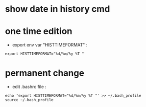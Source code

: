 # show date in history cmd 

# one time edition 

- export env var "HISTTIMEFORMAT" : 
```
export HISTTIMEFORMAT="%d/%m/%y %T "
```

# permanent change 

- edit .bashrc file : 
```
echo 'export HISTTIMEFORMAT="%d/%m/%y %T "' >> ~/.bash_profile
source ~/.bash_profile
```

